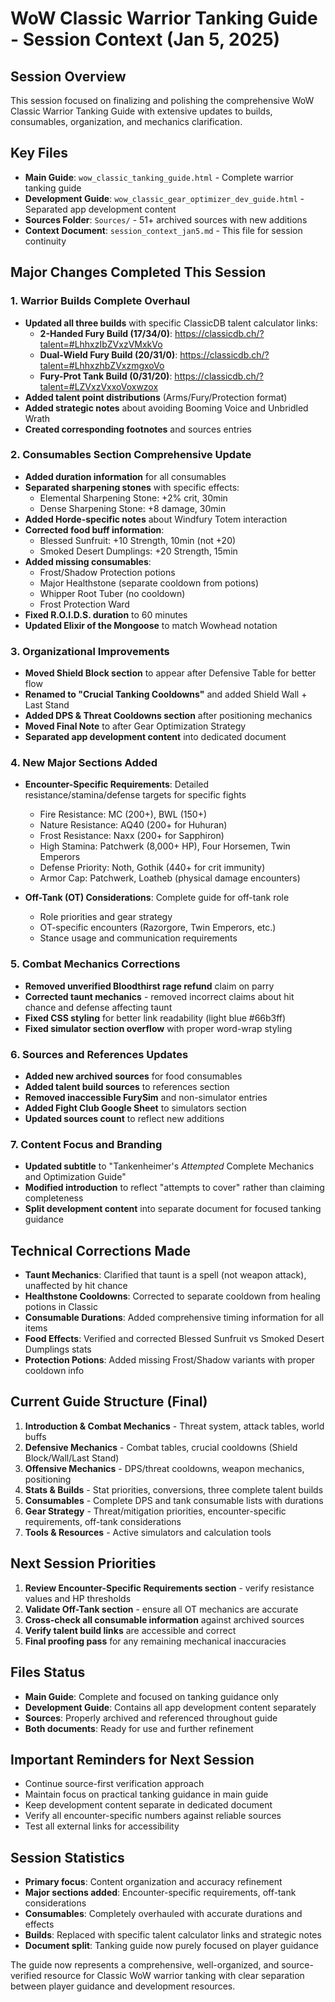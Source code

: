 # WoW Classic Warrior Tanking Guide - Session Context (Jan 5, 2025)

## Session Overview
This session focused on finalizing and polishing the comprehensive WoW Classic Warrior Tanking Guide with extensive updates to builds, consumables, organization, and mechanics clarification.

## Key Files
- **Main Guide**: `wow_classic_tanking_guide.html` - Complete warrior tanking guide
- **Development Guide**: `wow_classic_gear_optimizer_dev_guide.html` - Separated app development content
- **Sources Folder**: `Sources/` - 51+ archived sources with new additions
- **Context Document**: `session_context_jan5.md` - This file for session continuity

## Major Changes Completed This Session

### 1. Warrior Builds Complete Overhaul
- **Updated all three builds** with specific ClassicDB talent calculator links:
  - **2-Handed Fury Build (17/34/0)**: https://classicdb.ch/?talent=#LhhxzIbZVxzVMxkVo
  - **Dual-Wield Fury Build (20/31/0)**: https://classicdb.ch/?talent=#LhhxzhbZVxzmgxoVo
  - **Fury-Prot Tank Build (0/31/20)**: https://classicdb.ch/?talent=#LZVxzVxxoVoxwzox
- **Added talent point distributions** (Arms/Fury/Protection format)
- **Added strategic notes** about avoiding Booming Voice and Unbridled Wrath
- **Created corresponding footnotes** and sources entries

### 2. Consumables Section Comprehensive Update
- **Added duration information** for all consumables
- **Separated sharpening stones** with specific effects:
  - Elemental Sharpening Stone: +2% crit, 30min
  - Dense Sharpening Stone: +8 damage, 30min
- **Added Horde-specific notes** about Windfury Totem interaction
- **Corrected food buff information**:
  - Blessed Sunfruit: +10 Strength, 10min (not +20)
  - Smoked Desert Dumplings: +20 Strength, 15min
- **Added missing consumables**:
  - Frost/Shadow Protection potions
  - Major Healthstone (separate cooldown from potions)
  - Whipper Root Tuber (no cooldown)
  - Frost Protection Ward
- **Fixed R.O.I.D.S. duration** to 60 minutes
- **Updated Elixir of the Mongoose** to match Wowhead notation

### 3. Organizational Improvements
- **Moved Shield Block section** to appear after Defensive Table for better flow
- **Renamed to "Crucial Tanking Cooldowns"** and added Shield Wall + Last Stand
- **Added DPS & Threat Cooldowns section** after positioning mechanics
- **Moved Final Note** to after Gear Optimization Strategy
- **Separated app development content** into dedicated document

### 4. New Major Sections Added
- **Encounter-Specific Requirements**: Detailed resistance/stamina/defense targets for specific fights
  - Fire Resistance: MC (200+), BWL (150+)
  - Nature Resistance: AQ40 (200+ for Huhuran)  
  - Frost Resistance: Naxx (200+ for Sapphiron)
  - High Stamina: Patchwerk (8,000+ HP), Four Horsemen, Twin Emperors
  - Defense Priority: Noth, Gothik (440+ for crit immunity)
  - Armor Cap: Patchwerk, Loatheb (physical damage encounters)

- **Off-Tank (OT) Considerations**: Complete guide for off-tank role
  - Role priorities and gear strategy
  - OT-specific encounters (Razorgore, Twin Emperors, etc.)
  - Stance usage and communication requirements

### 5. Combat Mechanics Corrections
- **Removed unverified Bloodthirst rage refund** claim on parry
- **Corrected taunt mechanics** - removed incorrect claims about hit chance and defense affecting taunt
- **Fixed CSS styling** for better link readability (light blue #66b3ff)
- **Fixed simulator section overflow** with proper word-wrap styling

### 6. Sources and References Updates
- **Added new archived sources** for food consumables
- **Added talent build sources** to references section
- **Removed inaccessible FurySim** and non-simulator entries
- **Added Fight Club Google Sheet** to simulators section
- **Updated sources count** to reflect new additions

### 7. Content Focus and Branding
- **Updated subtitle** to "Tankenheimer's *Attempted* Complete Mechanics and Optimization Guide"
- **Modified introduction** to reflect "attempts to cover" rather than claiming completeness
- **Split development content** into separate document for focused tanking guidance

## Technical Corrections Made
- **Taunt Mechanics**: Clarified that taunt is a spell (not weapon attack), unaffected by hit chance
- **Healthstone Cooldowns**: Corrected to separate cooldown from healing potions in Classic
- **Consumable Durations**: Added comprehensive timing information for all items
- **Food Effects**: Verified and corrected Blessed Sunfruit vs Smoked Desert Dumplings stats
- **Protection Potions**: Added missing Frost/Shadow variants with proper cooldown info

## Current Guide Structure (Final)
1. **Introduction & Combat Mechanics** - Threat system, attack tables, world buffs
2. **Defensive Mechanics** - Combat tables, crucial cooldowns (Shield Block/Wall/Last Stand)
3. **Offensive Mechanics** - DPS/threat cooldowns, weapon mechanics, positioning
4. **Stats & Builds** - Stat priorities, conversions, three complete talent builds
5. **Consumables** - Complete DPS and tank consumable lists with durations
6. **Gear Strategy** - Threat/mitigation priorities, encounter-specific requirements, off-tank considerations
7. **Tools & Resources** - Active simulators and calculation tools

## Next Session Priorities
1. **Review Encounter-Specific Requirements section** - verify resistance values and HP thresholds
2. **Validate Off-Tank section** - ensure all OT mechanics are accurate
3. **Cross-check all consumable information** against archived sources
4. **Verify talent build links** are accessible and correct
5. **Final proofing pass** for any remaining mechanical inaccuracies

## Files Status
- **Main Guide**: Complete and focused on tanking guidance only
- **Development Guide**: Contains all app development content separately
- **Sources**: Properly archived and referenced throughout guide
- **Both documents**: Ready for use and further refinement

## Important Reminders for Next Session
- Continue source-first verification approach
- Maintain focus on practical tanking guidance in main guide
- Keep development content separate in dedicated document
- Verify all encounter-specific numbers against reliable sources
- Test all external links for accessibility

## Session Statistics
- **Primary focus**: Content organization and accuracy refinement
- **Major sections added**: Encounter-specific requirements, off-tank considerations
- **Consumables**: Completely overhauled with accurate durations and effects
- **Builds**: Replaced with specific talent calculator links and strategic notes
- **Document split**: Tanking guide now purely focused on player guidance

The guide now represents a comprehensive, well-organized, and source-verified resource for Classic WoW warrior tanking with clear separation between player guidance and development resources.